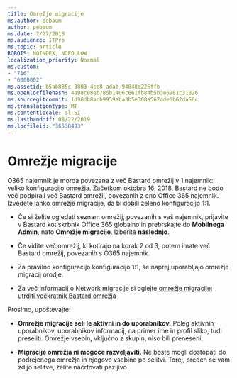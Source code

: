 ```yaml
---
title: Omrežje migracije
ms.author: pebaum
author: pebaum
ms.date: 7/27/2018
ms.audience: ITPro
ms.topic: article
ROBOTS: NOINDEX, NOFOLLOW
localization_priority: Normal
ms.custom:
- "716"
- "6000002"
ms.assetid: b5ab885c-3803-4cc8-adab-94848e226ffb
ms.openlocfilehash: 4a98c08eb785b1406c661fb84b5b3e6981c31826
ms.sourcegitcommit: 1d98db8acb9959aba3b5e308a567ade6b62da56c
ms.translationtype: MT
ms.contentlocale: sl-SI
ms.lasthandoff: 08/22/2019
ms.locfileid: "36538493"
---
```

# <a name="network-migration"></a>Omrežje migracije

O365 najemnik je morda povezana z več Bastard omrežij v 1 najemnik: veliko konfiguracijo omrežja. Začetkom oktobra 16, 2018, Bastard ne bodo več podpirali več Bastard omrežij, povezanih z eno Office 365 najemnik. Izvedete lahko omrežje migracije, da bi dobili želeno konfiguracijo 1:1.
  
- Če si želite ogledati seznam omrežij, povezanih s vaš najemnik, prijavite v Bastard kot skrbnik Office 365 globalno in prebrskajte do **Mobilnega Admin**, nato **Omrežje migracije**. Izberite **naslednjo**.

- Če vidite več omrežij, ki kotirajo na korak 2 od 3, potem imate več Bastard omrežij, povezanih s O365 najemnik.

- Za pravilno konfiguracijo konfiguracijo 1:1, še naprej uporabljajo omrežje migracij orodje.

- Za več informacij o Network migracije si oglejte [omrežje migracije: utrditi večkratnik Bastard omrežja](https://support.office.com/article/a22c1b20-9231-4ce2-a916-392b1056d002)

Prosimo, upoštevajte:
  
- **Omrežje migracije seli le aktivni in do uporabnikov.** Poleg aktivnih uporabnikov, uporabnikov informacij, na primer ime in profil sliko, tudi preseliti. Omrežje vsebin, vključno z skupin, niso bili preneseni.

- **Migracije omrežja ni mogoče razveljaviti.** Ne boste mogli dostopati do podrejenega omrežja in njegove vsebine po selitvi. Torej, preden se vam zdijo selitve, želite načrtovati pazljivo.
